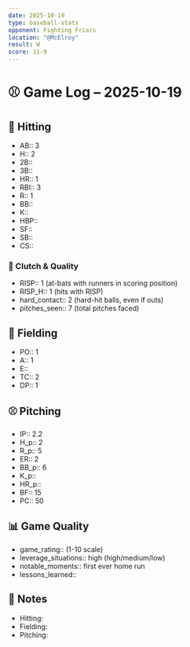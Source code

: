 ```yaml
---
date: 2025-10-19
type: baseball-stats
opponent: Fighting Friars
location: "@McElroy"
result: W
score: 11-9
---
```


# ⚾️ Game Log – 2025-10-19

## 🥎 Hitting
- AB:: 3
- H:: 2
- 2B::
- 3B::
- HR:: 1
- RBI:: 3
- R:: 1
- BB::
- K::
- HBP::
- SF::
- SB::
- CS::

### 🎯 Clutch & Quality
- RISP:: 1 (at-bats with runners in scoring position)
- RISP_H:: 1 (hits with RISP)
- hard_contact:: 2 (hard-hit balls, even if outs)
- pitches_seen:: 7 (total pitches faced)

## 🧤 Fielding
- PO:: 1
- A:: 1
- E:: 
- TC:: 2
- DP:: 1

## ⚾️ Pitching
- IP:: 2.2
- H_p:: 2
- R_p:: 5
- ER:: 2
- BB_p:: 6
- K_p:: 
- HR_p:: 
- BF:: 15
- PC:: 50

## 📊 Game Quality
- game_rating:: (1-10 scale)
- leverage_situations:: high (high/medium/low)
- notable_moments:: first ever home run
- lessons_learned::

## 📝 Notes
- Hitting:
- Fielding:
- Pitching: